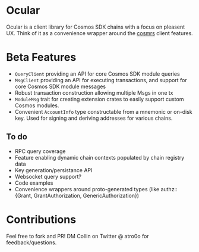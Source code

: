 # Ocular

Ocular is a client library for Cosmos SDK chains with a focus on pleasent UX. Think of it as a convenience wrapper around the [cosmrs](https://docs.rs/cosmrs/latest/cosmrs/) client features.

# Beta Features

- `QueryClient` providing an API for core Cosmos SDK module queries
- `MsgClient` providing an API for executing transactions, and support for core Cosmos SDK module messages
- Robust transaction construction allowing multiple Msgs in one tx
- `ModuleMsg` trait for creating extension crates to easily support custom Cosmos modules.
- Convenient `AccountInfo` type constructable from a mnemonic or on-disk key. Used for signing and deriving addresses for various chains.

## To do

- RPC query coverage
- Feature enabling dynamic chain contexts populated by chain registry data
- Key generation/persistance API
- Websocket query support?
- Code examples
- Convenience wrappers around proto-generated types (like authz::{Grant, GrantAuthorization, GenericAuthorization})

# Contributions

Feel free to fork and PR! DM Collin on Twitter @ atro0o for feedback/questions.
